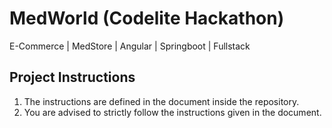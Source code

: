 # MedWorld (Codelite Hackathon)

E-Commerce | MedStore | Angular | Springboot | Fullstack

## Project Instructions
1. The instructions are defined in the document inside the repository.
2. You are advised to strictly follow the instructions given in the document.

